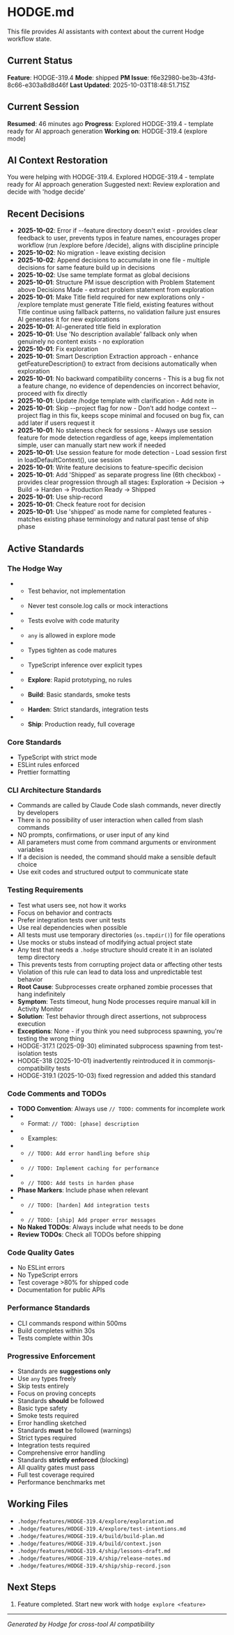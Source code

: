 # HODGE.md

This file provides AI assistants with context about the current Hodge workflow state.

## Current Status
**Feature**: HODGE-319.4
**Mode**: shipped
**PM Issue**: f6e32980-be3b-43fd-8c66-e303a8d8d46f
**Last Updated**: 2025-10-03T18:48:51.715Z
## Current Session
**Resumed**: 46 minutes ago
**Progress**: Explored HODGE-319.4 - template ready for AI approach generation
**Working on**: HODGE-319.4 (explore mode)
## AI Context Restoration
You were helping with HODGE-319.4. Explored HODGE-319.4 - template ready for AI approach generation
Suggested next: Review exploration and decide with 'hodge decide'
## Recent Decisions

- **2025-10-02**: Error if --feature directory doesn't exist - provides clear feedback to user, prevents typos in feature names, encourages proper workflow (run /explore before /decide), aligns with discipline principle
- **2025-10-02**: No migration - leave existing decision
- **2025-10-02**: Append decisions to accumulate in one file - multiple decisions for same feature build up in decisions
- **2025-10-02**: Use same template format as global decisions
- **2025-10-01**: Structure PM issue description with Problem Statement above Decisions Made - extract problem statement from exploration
- **2025-10-01**: Make Title field required for new explorations only - /explore template must generate Title field, existing features without Title continue using fallback patterns, no validation failure just ensures AI generates it for new explorations
- **2025-10-01**: AI-generated title field in exploration
- **2025-10-01**: Use 'No description available' fallback only when genuinely no content exists - no exploration
- **2025-10-01**: Fix exploration
- **2025-10-01**: Smart Description Extraction approach - enhance getFeatureDescription() to extract from decisions automatically when exploration
- **2025-10-01**: No backward compatibility concerns - This is a bug fix not a feature change, no evidence of dependencies on incorrect behavior, proceed with fix directly
- **2025-10-01**: Update /hodge template with clarification - Add note in
- **2025-10-01**: Skip --project flag for now - Don't add hodge context --project flag in this fix, keeps scope minimal and focused on bug fix, can add later if users request it
- **2025-10-01**: No staleness check for sessions - Always use session feature for mode detection regardless of age, keeps implementation simple, user can manually start new work if needed
- **2025-10-01**: Use session feature for mode detection - Load session first in loadDefaultContext(), use session
- **2025-10-01**: Write feature decisions to feature-specific decision
- **2025-10-01**: Add 'Shipped' as separate progress line (6th checkbox) - provides clear progression through all stages: Exploration → Decision → Build → Harden → Production Ready → Shipped
- **2025-10-01**: Use ship-record
- **2025-10-01**: Check feature root for decision
- **2025-10-01**: Use 'shipped' as mode name for completed features - matches existing phase terminology and natural past tense of ship phase

## Active Standards

### The Hodge Way
- - Test behavior, not implementation
- - Never test console.log calls or mock interactions
- - Tests evolve with code maturity
- - `any` is allowed in explore mode
- - Types tighten as code matures
- - TypeScript inference over explicit types
- - **Explore**: Rapid prototyping, no rules
- - **Build**: Basic standards, smoke tests
- - **Harden**: Strict standards, integration tests
- - **Ship**: Production ready, full coverage

### Core Standards
- TypeScript with strict mode
- ESLint rules enforced
- Prettier formatting

### CLI Architecture Standards
- Commands are called by Claude Code slash commands, never directly by developers
- There is no possibility of user interaction when called from slash commands
- NO prompts, confirmations, or user input of any kind
- All parameters must come from command arguments or environment variables
- If a decision is needed, the command should make a sensible default choice
- Use exit codes and structured output to communicate state

### Testing Requirements
- Test what users see, not how it works
- Focus on behavior and contracts
- Prefer integration tests over unit tests
- Use real dependencies when possible
- All tests must use temporary directories (`os.tmpdir()`) for file operations
- Use mocks or stubs instead of modifying actual project state
- Any test that needs a `.hodge` structure should create it in an isolated temp directory
- This prevents tests from corrupting project data or affecting other tests
- Violation of this rule can lead to data loss and unpredictable test behavior
- **Root Cause**: Subprocesses create orphaned zombie processes that hang indefinitely
- **Symptom**: Tests timeout, hung Node processes require manual kill in Activity Monitor
- **Solution**: Test behavior through direct assertions, not subprocess execution
- **Exceptions**: None - if you think you need subprocess spawning, you're testing the wrong thing
- HODGE-317.1 (2025-09-30) eliminated subprocess spawning from test-isolation tests
- HODGE-318 (2025-10-01) inadvertently reintroduced it in commonjs-compatibility tests
- HODGE-319.1 (2025-10-03) fixed regression and added this standard

### Code Comments and TODOs
- **TODO Convention**: Always use `// TODO:` comments for incomplete work
- - Format: `// TODO: [phase] description`
- - Examples:
- - `// TODO: Add error handling before ship`
- - `// TODO: Implement caching for performance`
- - `// TODO: Add tests in harden phase`
- **Phase Markers**: Include phase when relevant
- - `// TODO: [harden] Add integration tests`
- - `// TODO: [ship] Add proper error messages`
- **No Naked TODOs**: Always include what needs to be done
- **Review TODOs**: Check all TODOs before shipping

### Code Quality Gates
- No ESLint errors
- No TypeScript errors
- Test coverage >80% for shipped code
- Documentation for public APIs

### Performance Standards
- CLI commands respond within 500ms
- Build completes within 30s
- Tests complete within 30s

### Progressive Enforcement
- Standards are **suggestions only**
- Use `any` types freely
- Skip tests entirely
- Focus on proving concepts
- Standards **should** be followed
- Basic type safety
- Smoke tests required
- Error handling sketched
- Standards **must** be followed (warnings)
- Strict types required
- Integration tests required
- Comprehensive error handling
- Standards **strictly enforced** (blocking)
- All quality gates must pass
- Full test coverage required
- Performance benchmarks met

## Working Files

- `.hodge/features/HODGE-319.4/explore/exploration.md`
- `.hodge/features/HODGE-319.4/explore/test-intentions.md`
- `.hodge/features/HODGE-319.4/build/build-plan.md`
- `.hodge/features/HODGE-319.4/build/context.json`
- `.hodge/features/HODGE-319.4/ship/lessons-draft.md`
- `.hodge/features/HODGE-319.4/ship/release-notes.md`
- `.hodge/features/HODGE-319.4/ship/ship-record.json`

## Next Steps

1. Feature completed. Start new work with `hodge explore <feature>`


---
_Generated by Hodge for cross-tool AI compatibility_